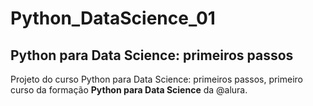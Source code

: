 # Python_DataScience_01
## Python para Data Science: primeiros passos

Projeto do curso Python para Data Science: primeiros passos, primeiro curso da formação <b>Python para Data Science</b> da @alura.
